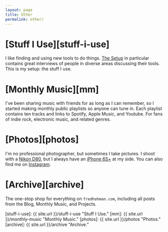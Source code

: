 ```yaml
---
layout: page
title: Other
permalink: other/
---
```


# [Stuff I Use][stuff-i-use]
I like finding and using new tools to do things. [The Setup][the-setup] in particular contains great interviews of people in diverse areas discussing their tools. This is my setup: the stuff I use.

# [Monthly Music][mm]
I've been sharing music with friends for as long as I can remember, so I started making monthly public playlists so anyone can tune in. Each playlist contains ten tracks and links to Spotify, Apple Music, and Youtube. For fans of indie rock, electronic music, and related genres.

# [Photos][photos]
I'm no professional photographer, but sometimes I take pictures. I shoot with a [Nikon D80][d80], but I always have an [iPhone 6S+][iphone] at my side. You can also find me on [Instagram][insta].

# [Archive][archive]
The one-stop shop for everything on `fredhohman.com`, including all posts from the Blog, Monthly Music, and Projects. 

[stuff-i-use]: {{ site.url }}/stuff-i-use "Stuff I Use."
[mm]: {{ site.url }}/monthly-music "Monthly Music."
[photos]: {{ site.url }}/photos "Photos."
[archive]: {{ site.url }}/archive "Archive."

[d80]: http://www.nikonusa.com/en/Nikon-Products/Product-Archive/dslr-cameras/D80.html "Nikon D80."
[insta]: https://instagram.com/fredhohman/ "My Instagram Account."
[iphone]: http://www.apple.com/iphone-6s/specs/ "iPhone 6S+."
[the-setup]: https://usesthis.com "The Setup."